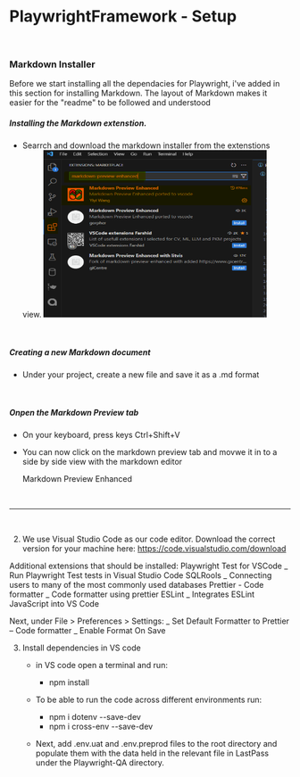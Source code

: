# PlaywrightFramework - Setup

<br>

### Markdown Installer

Before we start installing all the dependacies for Playwright, i've added in this section for installing Markdown. The layout of Markdown makes it easier for the "readme" to be followed and understood

##### Installing the Markdown extenstion.

- Searrch and download the markdown installer from the extenstions view.
  <img src="Readme_Imagaes/Markkdown Notes.png" alt="Sample Image" width="400" height="300">

<br>

##### Creating a new Markdown document

- Under your project, create a new file and save it as a .md format

<br>

##### Onpen the Markdown Preview tab

- On your keyboard, press keys Ctrl+Shift+V
- You can now click on the markdown preview tab and movwe it in to a side by side view with the markdown editor

  Markdown Preview Enhanced

<br>

---

<br>

2. We use Visual Studio Code as our code editor. Download the correct version for your machine here: https://code.visualstudio.com/download

Additional extensions that should be installed:
Playwright Test for VSCode
_ Run Playwright Test tests in Visual Studio Code
SQLRools
_ Connecting users to many of the most commonly used databases
Prettier - Code formatter
_ Code formatter using prettier
ESLint
_ Integrates ESLint JavaScript into VS Code

Next, under File > Preferences > Settings:
_ Set Default Formatter to Prettier – Code formatter
_ Enable Format On Save

3. Install dependencies in VS code

   - in VS code open a terminal and run:

     - npm install

   - To be able to run the code across different environments run:

     - npm i dotenv --save-dev
     - npm i cross-env --save-dev

   - Next, add .env.uat and .env.preprod files to the root directory and populate them with the data held in the relevant file in LastPass under the Playwright-QA directory.
